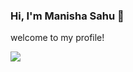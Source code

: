### Hi, I'm Manisha Sahu 👋
<p> welcome to my profile!</p>
<p align="left">
  <img src="https://media.giphy.com/media/Fnf37VLSB2YB3Fw3dp/giphy.gif">
  </p>

